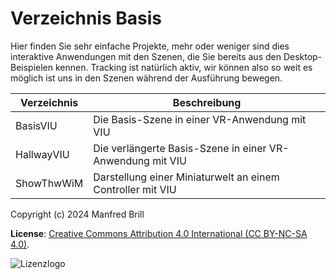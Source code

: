 # Verzeichnis Basis

Hier finden Sie sehr einfache Projekte, mehr oder weniger sind dies
interaktive Anwendungen mit den Szenen, die Sie bereits aus den Desktop-Beispielen
kennen. Tracking ist natürlich aktiv, wir können also so weit es möglich ist
uns in den Szenen während der Ausführung bewegen.


| Verzeichnis         | Beschreibung    |
| -------------       | ---------- | 
| BasisVIU            | Die Basis-Szene in einer VR-Anwendung mit VIU                | 
| HallwayVIU          | Die verlängerte Basis-Szene in einer VR-Anwendung mit VIU    |            |
| ShowThwWiM          | Darstellung einer Miniaturwelt an einem Controller mit VIU   |


Copyright (c) 2024 Manfred Brill

**License**: [Creative Commons Attribution 4.0 International (CC BY-NC-SA 4.0)](https://creativecommons.org/licenses/by-nc-sa/4.0/).  

![Lizenzlogo](https://licensebuttons.net/l/by-nc-sa/3.0/de/88x31.png)
